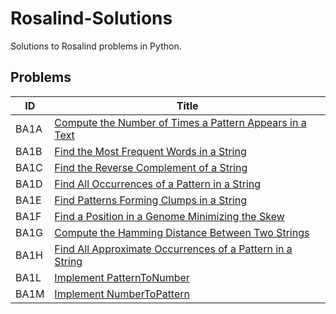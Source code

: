 # Rosalind-Solutions

Solutions to Rosalind problems in Python.

## Problems

| ID   | Title                                                                                                                           |
| ---- | ------------------------------------------------------------------------------------------------------------------------------- |
| BA1A | [Compute the Number of Times a Pattern Appears in a Text](https://github.com/marina1536/Rosalind-Solutions/blob/main/ba1a.py)   |
| BA1B | [Find the Most Frequent Words in a String](https://github.com/marina1536/Rosalind-Solutions/blob/main/ba1b.py)                  |
| BA1C | [Find the Reverse Complement of a String](https://github.com/marina1536/Rosalind-Solutions/blob/main/ba1c.py)                   |
| BA1D | [Find All Occurrences of a Pattern in a String](https://github.com/marina1536/Rosalind-Solutions/blob/main/ba1d.py)             |
| BA1E | [Find Patterns Forming Clumps in a String](https://github.com/marina1536/Rosalind-Solutions/blob/main/ba1e.py)                  |
| BA1F | [Find a Position in a Genome Minimizing the Skew](https://github.com/marina1536/Rosalind-Solutions/blob/main/ba1f.py)           |
| BA1G | [Compute the Hamming Distance Between Two Strings](https://github.com/marina1536/Rosalind-Solutions/blob/main/ba1g.py)          |
| BA1H | [Find All Approximate Occurrences of a Pattern in a String](https://github.com/marina1536/Rosalind-Solutions/blob/main/ba1h.py) |
| BA1L | [Implement PatternToNumber](https://github.com/marina1536/Rosalind-Solutions/blob/main/ba1l.py)                                 |
| BA1M | [Implement NumberToPattern](https://github.com/marina1536/Rosalind-Solutions/blob/main/ba1m.py)                                 |
